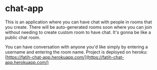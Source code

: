 # chat-app
This is an application where you can have chat with people in rooms that you create.
There will be auto-generated rooms soon where you can join without needing to create custom room to have chat. It's gonna be like a public chat room.

You can have conversation with anyone you'd like simply by entering a username and entering the room name.
Project is deployed on heroku:
[https://fatih-chat-app.herokuapp.com/](https://fatih-chat-app.herokuapp.com/)
